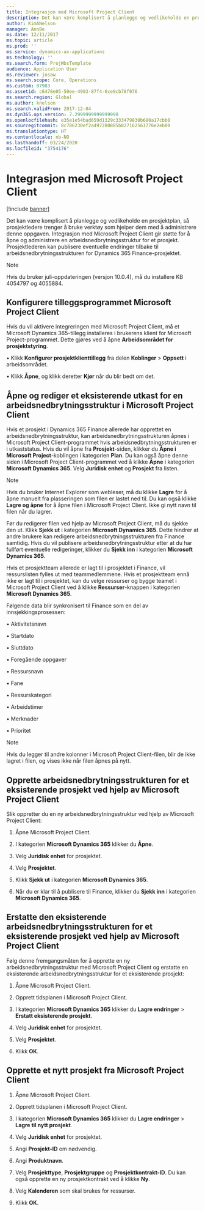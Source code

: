 ```yaml
---
title: Integrasjon med Microsoft Project Client
description: Det kan være komplisert å planlegge og vedlikeholde en prosjektplan, så prosjektledere trenger å bruke verktøy som hjelper dem med å administrere denne oppgaven. Integrasjon med Microsoft Project Client gir støtte for å åpne og administrere en arbeidsnedbrytningsstruktur for et prosjekt.
author: KimANelson
manager: AnnBe
ms.date: 12/11/2017
ms.topic: article
ms.prod: ''
ms.service: dynamics-ax-applications
ms.technology: ''
ms.search.form: ProjWbsTemplate
audience: Application User
ms.reviewer: josaw
ms.search.scope: Core, Operations
ms.custom: 87983
ms.assetid: c6478e05-50ee-4993-87f4-6ce9cb78f076
ms.search.region: Global
ms.author: knelson
ms.search.validFrom: 2017-12-04
ms.dyn365.ops.version: 7.2999999999999998
ms.openlocfilehash: e35e1e54bad659d1329c333479830b680a17cbb0
ms.sourcegitcommit: 8c786230ef2a497280885b827162561776e2eb00
ms.translationtype: HT
ms.contentlocale: nb-NO
ms.lasthandoff: 03/24/2020
ms.locfileid: "3754176"
---
```

# <a name="microsoft-project-client-integration"></a>Integrasjon med Microsoft Project Client

[!include [banner](../includes/banner.md)]

Det kan være komplisert å planlegge og vedlikeholde en prosjektplan, så prosjektledere trenger å bruke verktøy som hjelper dem med å administrere denne oppgaven. Integrasjon med Microsoft Project Client gir støtte for å åpne og administrere en arbeidsnedbrytningsstruktur for et prosjekt. Prosjektlederen kan publisere eventuelle endringer tilbake til arbeidsnedbrytningsstrukturen for Dynamics 365 Finance-prosjektet.

> [!NOTE]
> Hvis du bruker juli-oppdateringen (versjon 10.0.4), må du installere KB 4054797 og 4055884.

## <a name="configure-the-microsoft-project-client-add-in"></a>Konfigurere tilleggsprogrammet Microsoft Project Client
Hvis du vil aktivere integreringen med Microsoft Project Client, må et Microsoft Dynamics 365-tillegg installeres i brukerens klient for Microsoft Project-programmet. Dette gjøres ved å åpne **Arbeidsområdet for prosjektstyring**.

•   Klikk **Konfigurer prosjektklienttillegg** fra delen **Koblinger** > **Oppsett** i arbeidsområdet.

•   Klikk **Åpne**, og klikk deretter **Kjør** når du blir bedt om det.

## <a name="open-and-edit-an-existing-draft-work-breakdown-structure-in-microsoft-project-client"></a>Åpne og rediger et eksisterende utkast for en arbeidsnedbrytningsstruktur i Microsoft Project Client
Hvis et prosjekt i Dynamics 365 Finance allerede har opprettet en arbeidsnedbrytningsstruktur, kan arbeidsnedbrytningsstrukturen åpnes i Microsoft Project Client-programmet hvis arbeidsnedbrytningsstrukturen er i utkaststatus. Hvis du vil åpne fra **Prosjekt**-siden, klikker du **Åpne i Microsoft Project**-koblingen i kategorien **Plan**. Du kan også åpne denne siden i Microsoft Project Client-programmet ved å klikke **Åpne** i kategorien **Microsoft Dynamics 365**. Velg **Juridisk enhet** og **Prosjekt** fra listen.

> [!NOTE]
> Hvis du bruker Internet Explorer som webleser, må du klikke **Lagre** for å åpne manuelt fra plasseringen som filen er lastet ned til. Du kan også klikke **Lagre og åpne** for å åpne filen i Microsoft Project Client. Ikke gi nytt navn til filen når du lagrer.

Før du redigerer filen ved hjelp av Microsoft Project Client, må du sjekke den ut. Klikk **Sjekk ut** i kategorien **Microsoft Dynamics 365**. Dette hindrer at andre brukere kan redigere arbeidsnedbrytningsstrukturen fra Finance samtidig. Hvis du vil publisere arbeidsnedbrytningsstruktur etter at du har fullført eventuelle redigeringer, klikker du **Sjekk inn** i kategorien **Microsoft Dynamics 365**.

Hvis et prosjektteam allerede er lagt til i prosjektet i Finance, vil ressurslisten fylles ut med teammedlemmene. Hvis et prosjektteam ennå ikke er lagt til i prosjektet, kan du velge ressurser og bygge teamet i Microsoft Project Client ved å klikke **Ressurser**-knappen i kategorien **Microsoft Dynamics 365**. 

Følgende data blir synkronisert til Finance som en del av innsjekkingsprosessen:

•   Aktivitetsnavn

•   Startdato

•   Sluttdato

•   Foregående oppgaver

•   Ressursnavn

•   Fane

•   Ressurskategori

•   Arbeidstimer

•   Merknader

•   Prioritet

> [!NOTE]
> Hvis du legger til andre kolonner i Microsoft Project Client-filen, blir de ikke lagret i filen, og vises ikke når filen åpnes på nytt.

## <a name="create-the-work-breakdown-structure-for-an-existing-project-using-microsoft-project-client"></a>Opprette arbeidsnedbrytningsstrukturen for et eksisterende prosjekt ved hjelp av Microsoft Project Client
Slik oppretter du en ny arbeidsnedbrytningsstruktur ved hjelp av Microsoft Project Client:


1.  Åpne Microsoft Project Client.

2.  I kategorien **Microsoft Dynamics 365** klikker du **Åpne**.

3.  Velg **Juridisk enhet** for prosjektet.

4.  Velg **Prosjektet**.

5.  Klikk **Sjekk ut** i kategorien **Microsoft Dynamics 365**.

6.  Når du er klar til å publisere til Finance, klikker du **Sjekk inn** i kategorien **Microsoft Dynamics 365**.

## <a name="replace-the-existing-work-breakdown-structure-for-an-existing-project-using-microsoft-project-client"></a>Erstatte den eksisterende arbeidsnedbrytningsstrukturen for et eksisterende prosjekt ved hjelp av Microsoft Project Client
Følg denne fremgangsmåten for å opprette en ny arbeidsnedbrytningsstruktur med Microsoft Project Client og erstatte en eksisterende arbeidsnedbrytningsstruktur for et eksisterende prosjekt:

1.  Åpne Microsoft Project Client.

2.  Opprett tidsplanen i Microsoft Project Client.

3.  I kategorien **Microsoft Dynamics 365** klikker du **Lagre endringer** > **Erstatt eksisterende prosjekt**.

4.  Velg **Juridisk enhet** for prosjektet.

5.  Velg **Prosjektet**.

6.  Klikk **OK**.

## <a name="create-a-new-project-from-within-microsoft-project-client"></a>Opprette et nytt prosjekt fra Microsoft Project Client


1.  Åpne Microsoft Project Client.

2.  Opprett tidsplanen i Microsoft Project Client.

3.  I kategorien **Microsoft Dynamics 365** klikker du **Lagre endringer** > **Lagre til nytt prosjekt**.

4.  Velg **Juridisk enhet** for prosjektet.

5.  Angi **Prosjekt-ID** om nødvendig.

6.  Angi **Produktnavn**.

7.  Velg **Prosjekttype**, **Prosjektgruppe** og **Prosjektkontrakt-ID**. Du kan også opprette en ny prosjektkontrakt ved å klikke **Ny**.

8.  Velg **Kalenderen** som skal brukes for ressurser.

11. Klikk **OK**.
